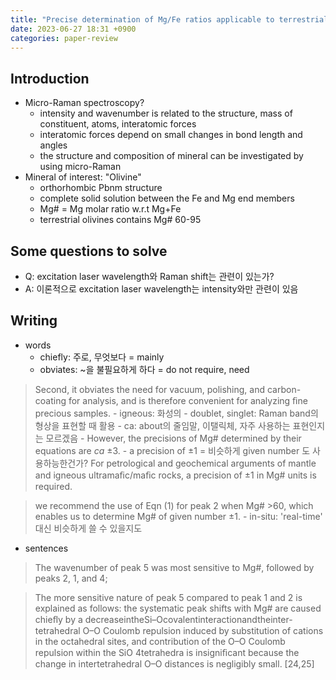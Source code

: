 ```yaml
---
title: "Precise determination of Mg/Fe ratios applicable to terrestrial olivine samples"
date: 2023-06-27 18:31 +0900
categories: paper-review
---
```



## Introduction
- Micro-Raman spectroscopy?
  - intensity and wavenumber is related to the structure, mass of constituent, atoms, interatomic forces
  - interatomic forces depend on small changes in bond length and angles
  - the structure and composition of mineral can be investigated by using micro-Raman
- Mineral of interest: "Olivine"
	- orthorhombic Pbnm structure
	- complete solid solution between the Fe and Mg end members
	- Mg# = Mg molar ratio w.r.t Mg+Fe
	- terrestrial olivines contains Mg# 60-95





## Some questions to solve
- Q: excitation laser wavelength와 Raman shift는 관련이 있는가?
- A: 이론적으로 excitation laser wavelength는 intensity와만 관련이 있음


## Writing
- words
	- chiefly: 주로, 무엇보다 = mainly
	- obviates: ~을 불필요하게 하다 = do not require, need
>	Second, it obviates the need for vacuum, polishing, and carbon-coating for analysis, and is therefore convenient for analyzing ﬁne precious samples.
	- igneous: 화성의
	- doublet, singlet: Raman band의 형상을 표현할 때 활용
	- ca: about의 줄임말, 이탤릭체, 자주 사용하는 표현인지는 모르겠음
		- However, the precisions of Mg# determined by their equations are *ca* ±3.
	- a precision of ±1 = 비슷하게 given number 도 사용하능한건가?
>	For petrological and geochemical arguments of mantle and igneous ultramaﬁc/maﬁc rocks, a precision of ±1 in Mg# units is required.
		
>	we recommend the use of Eqn (1) for peak 2 when Mg# >60, which enables us to determine Mg# of given number ±1.
	- in-situ: 'real-time' 대신 비슷하게 쓸 수 있을지도
- sentences
>The wavenumber of peak 5 was most sensitive to Mg#, followed by peaks 2, 1, and 4;

>The more sensitive nature of peak 5 compared to peak 1 and 2 is explained as follows: the systematic peak shifts with Mg# are caused chieﬂy by a decreaseintheSi–Ocovalentinteractionandtheinter-tetrahedral O–O Coulomb repulsion induced by substitution of cations in the octahedral sites, and contribution of the O–O Coulomb repulsion within the SiO 4tetrahedra is insigniﬁcant because the change in intertetrahedral O–O distances is negligibly small. [24,25]

